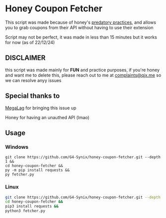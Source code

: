 # Honey Coupon Fetcher
This script was made because of honey's [predatory practices](https://www.youtube.com/watch?v=vc4yL3YTwWk), and allows you to grab coupons from their API without having to use their extension

Script may not be perfect, it was made in less than 15 minutes but it works for now (as of 22/12/24)

## DISCLAIMER
this script was made mainly for **FUN** and practice purposes, if you're honey and want me to delete this, please reach out to me at [complaints@qjx.me](mailto:complaints@qjx.me) so we can resolve anyy issues
## Special thanks to
[MegaLag](https://www.youtube.com/@MegaLag) for bringing this issue up

Honey for having an unauthed API (lmao)

## Usage
### Windows
```batch
git clone https://github.com/G4-Synix/honey-coupon-fetcher.git --depth 1 &&
cd honey-coupon-fetcher &&
py -m pip install requests &&
py fetcher.py
```
### Linux
```bash
git clone https://github.com/G4-Synix/honey-coupon-fetcher.git --depth 1 &&
cd honey-coupon-fetcher &&
pip3 install requests &&
python3 fetcher.py
```


